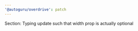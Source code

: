 ```yaml
---
'@autoguru/overdrive': patch
---
```


Section: Typing update such that width prop is actually optional
